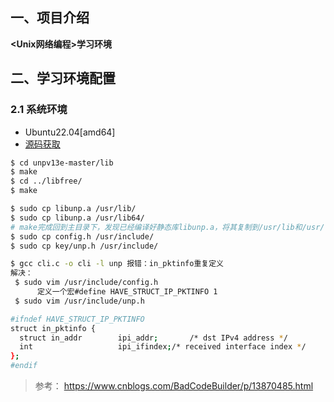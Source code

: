 ## 一、项目介绍

**<Unix网络编程>学习环境**

## 二、学习环境配置
### 2.1 系统环境
* Ubuntu22.04[amd64]
* [源码获取](http://www.unpbook.com/src.html)

```bash
$ cd unpv13e-master/lib
$ make
$ cd ../libfree/
$ make

$ sudo cp libunp.a /usr/lib/
$ sudo cp libunp.a /usr/lib64/
# make完成回到主目录下，发现已经编译好静态库libunp.a，将其复制到/usr/lib和/usr/lib64两个目录下，再将config.h和key/unp.h复制到/usr/include/unp目录下（这里我新建了unp的目录为了方便管理，也可以直接放在/usr/include目录下），并将unp.h中的#include "../config.h"改为#include "config.h"（只要你的unp.h能找到config.h就好了）
$ sudo cp config.h /usr/include/
$ sudo cp key/unp.h /usr/include/

$ gcc cli.c -o cli -l unp 报错：in_pktinfo重复定义
解决：
 $ sudo vim /usr/include/config.h
      定义一个宏#define HAVE_STRUCT_IP_PKTINFO 1
 $ sudo vim /usr/include/unp.h

#ifndef HAVE_STRUCT_IP_PKTINFO
struct in_pktinfo {
  struct in_addr        ipi_addr;       /* dst IPv4 address */
  int                   ipi_ifindex;/* received interface index */
};
#endif
```
> 参考：
> https://www.cnblogs.com/BadCodeBuilder/p/13870485.html


